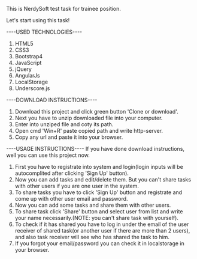 This is NerdySoft test task for trainee position.

Let's start using this task!

----USED TECHNOLOGIES----
1. HTML5
2. CSS3
3. Bootstrap4
4. JavaScript
5. jQuery
6. AngularJs
7. LocalStorage
8. Underscore.js


----DOWNLOAD INSTRUCTIONS----
1. Download this project and click green button 'Clone or download'.
2. Next you have to unzip downloaded file into your computer.
3. Enter into unziped file and coty its path.
4. Open cmd 'Win+R' paste copied path and write http-server.
5. Copy any url and paste it into your browser.

----USAGE INSTRUCTIONS----
If you have done download instructions, well you can use this project now.

1. First you have to registrate into system and login(login inputs will be autocomplited after clicking 'Sign Up' button).
2. Now you can add tasks and edit/delete them. But you can't share tasks with other users if you are one user in the system.
3. To share tasks you have to click 'Sign Up' button and registrate and come up with other user email and password.
4. Now you can add some tasks and share them with other users.
5. To share task click 'Share' button and select user from list and write your name necessarily.(NOTE: you can't share task with yourself).
6. To check if it has shared you have to log in under the email of the user receiver of shared task(or another user if there are more than 2 users), 
and also task receiver will see who has shared the task to him.
7. If you forgot your email/password you can check it in localstorage in your browser.


